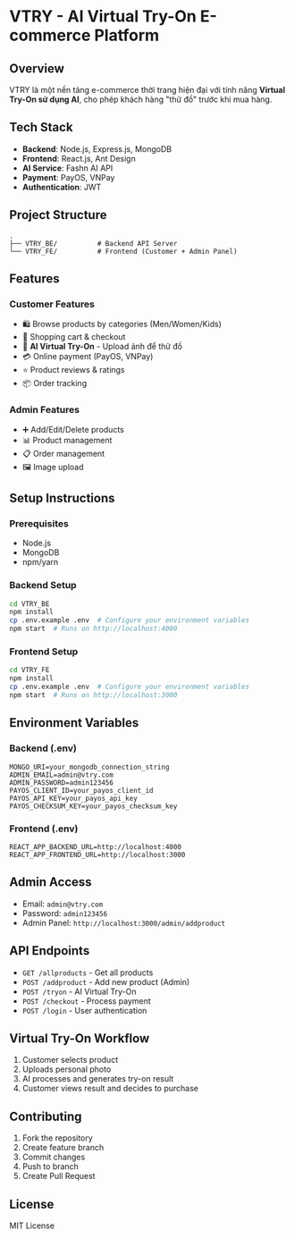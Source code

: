 # VTRY - AI Virtual Try-On E-commerce Platform

## Overview
VTRY là một nền tảng e-commerce thời trang hiện đại với tính năng **Virtual Try-On sử dụng AI**, cho phép khách hàng "thử đồ" trước khi mua hàng.

## Tech Stack
- **Backend**: Node.js, Express.js, MongoDB
- **Frontend**: React.js, Ant Design
- **AI Service**: Fashn AI API
- **Payment**: PayOS, VNPay
- **Authentication**: JWT

## Project Structure
```
.
├── VTRY_BE/          # Backend API Server
└── VTRY_FE/          # Frontend (Customer + Admin Panel)
```

## Features

### Customer Features
- 🛍️ Browse products by categories (Men/Women/Kids)
- 🛒 Shopping cart & checkout
- 👗 **AI Virtual Try-On** - Upload ảnh để thử đồ
- 💳 Online payment (PayOS, VNPay)
- ⭐ Product reviews & ratings
- 📦 Order tracking

### Admin Features  
- ➕ Add/Edit/Delete products
- 📊 Product management
- 📋 Order management
- 🖼️ Image upload

## Setup Instructions

### Prerequisites
- Node.js
- MongoDB
- npm/yarn

### Backend Setup
```bash
cd VTRY_BE
npm install
cp .env.example .env  # Configure your environment variables
npm start  # Runs on http://localhost:4000
```

### Frontend Setup
```bash
cd VTRY_FE
npm install
cp .env.example .env  # Configure your environment variables
npm start  # Runs on http://localhost:3000
```

## Environment Variables

### Backend (.env)
```
MONGO_URI=your_mongodb_connection_string
ADMIN_EMAIL=admin@vtry.com
ADMIN_PASSWORD=admin123456
PAYOS_CLIENT_ID=your_payos_client_id
PAYOS_API_KEY=your_payos_api_key
PAYOS_CHECKSUM_KEY=your_payos_checksum_key
```

### Frontend (.env)
```
REACT_APP_BACKEND_URL=http://localhost:4000
REACT_APP_FRONTEND_URL=http://localhost:3000
```

## Admin Access
- Email: `admin@vtry.com`
- Password: `admin123456`
- Admin Panel: `http://localhost:3000/admin/addproduct`

## API Endpoints
- `GET /allproducts` - Get all products
- `POST /addproduct` - Add new product (Admin)
- `POST /tryon` - AI Virtual Try-On
- `POST /checkout` - Process payment
- `POST /login` - User authentication

## Virtual Try-On Workflow
1. Customer selects product
2. Uploads personal photo
3. AI processes and generates try-on result
4. Customer views result and decides to purchase

## Contributing
1. Fork the repository
2. Create feature branch
3. Commit changes
4. Push to branch
5. Create Pull Request

## License
MIT License
